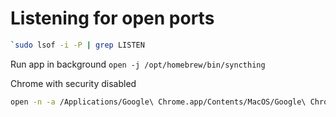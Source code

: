 # Listening for open ports

```sh
`sudo lsof -i -P | grep LISTEN
```

Run app in background
`open -j /opt/homebrew/bin/syncthing`

Chrome with security disabled

```sh
open -n -a /Applications/Google\ Chrome.app/Contents/MacOS/Google\ Chrome --args \ --user-data-dir="/tmp/chrome_dev_test" --disable-web-security
```
